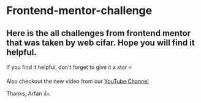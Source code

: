 # Frontend-mentor-challenge

## Here is the all challenges from frontend mentor that was taken by web cifar. Hope you will find it helpful.

If you find it helpful, don't forget to give it a star ⭐

Also checkout the new video from our [YouTube Channel](https://www.youtube.com/channel/UCdxaLo9ALJgXgOUDURRPGiQ)

Thanks, Arfan 👍.
